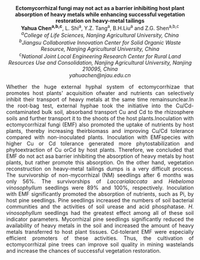 <center><strong>Ectomycorrhizal fungi may not act as a barrier inhibiting host plant
absorption of heavy metals while enhancing successful vegetation
restoration on heavy-metal tailings</strong>

<center><strong>Yahua Chen<sup>a,b,c</sup></strong>, L. Shi<sup>a</sup>, Y.Z. Tang<sup>a</sup>, B.H.Liu<sup>a</sup> and Z.G. Shen<sup>a,b,c</sup>

<center><i><sup>a</sup>College of Life Sciences, Nanjing Agricultural University, China</i>

<center><i><sup>b</sup>Jiangsu Collaborative Innovation Center for Solid Organic Waste
Resource, Nanjing Agricultural University, China</i>

<center><i><sup>c</sup>National Joint Local Engineering Research Center for Rural Land
Resources Use and Consolidation, Nanjing Agricultural University,
Nanjing 210095, China</i>

<center><i>yahuachen@njau.edu.cn</i>

<p style=text-align:justify>Whether the huge external hyphal system of ectomycorrhizae that promotes
host plants' acquisition ofwater and nutrients can selectively inhibit
their transport of heavy metals at the same time remainsunclear.In the
root-bag test, external hyphae took the initiative into the
Cu/Cd-contaminated bulk soil, absorband transport Cu and Cd to the
rhizosphere soils and further transport it to the shoots of the host
plants.Inoculation with ectomycorrhizal fungi (EMF) also promoted the
uptake of nutrients by host plants, thereby increasing theirbiomass and
improving Cu/Cd tolerance compared with non-inoculated plants.
Inoculation with EMFspecies with higher Cu or Cd tolerance generated
more phytostabilization and phytoextraction of Cu orCd by host plants.
Therefore, we concluded that EMF do not act asa barrier inhibiting the
absorption of heavy metals by host plants, but rather promote this
absorption. On the other hand, vegetation reconstruction on heavy-metal
tailings dumps is a very difficult process. The survivorship of
non-mycorrhizal (NM) seedlings after 6 months was only 56%. The
survivorships of <i>Laccarialaccata</i> and <i>Hebeloma vinosophyllum</i>
seedlings were 89% and 100%, respectively. Inoculation with EMF
significantly promoted the absorption of nutrients, such as Pi, by host
pine seedlings. Pine seedlings increased the numbers of soil bacterial
communities and the activities of soil urease and acid phosphatase. <i>H.
vinosophyllum</i> seedlings had the greatest effect among all of these soil
indicator parameters. Mycorrhizal pine seedlings significantly reduced
the availability of heavy metals in the soil and increased the amount of
heavy metals transferred to host plant tissues. Cd-tolerant EMF were
especially efficient promoters of these activities. Thus, the
cultivation of ectomycorrhizal pine trees can improve soil quality in
mining wastelands and increase the chances of successful vegetation
restoration.
